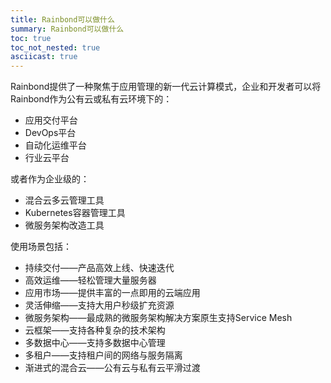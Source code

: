 ```yaml
---
title: Rainbond可以做什么
summary: Rainbond可以做什么
toc: true
toc_not_nested: true
asciicast: true
---
```


Rainbond提供了一种聚焦于应用管理的新一代云计算模式，企业和开发者可以将Rainbond作为公有云或私有云环境下的：

* 应用交付平台
* DevOps平台
* 自动化运维平台
* 行业云平台

或者作为企业级的：

* 混合云多云管理工具
* Kubernetes容器管理工具
* 微服务架构改造工具

使用场景包括：

* 持续交付——产品高效上线、快速迭代
* 高效运维——轻松管理大量服务器
* 应用市场——提供丰富的一点即用的云端应用
* 灵活伸缩——支持大用户秒级扩充资源
* 微服务架构——最成熟的微服务架构解决方案原生支持Service Mesh
* 云框架——支持各种复杂的技术架构
* 多数据中心——支持多数据中心管理
* 多租户——支持租户间的网络与服务隔离
* 渐进式的混合云——公有云与私有云平滑过渡
